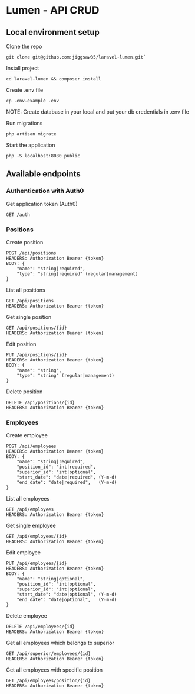 # Lumen - API CRUD

## Local environment setup

Clone the repo
```
git clone git@github.com:jiggsaw85/laravel-lumen.git`
```

Install project
```
cd laravel-lumen && composer install
```

Create .env file
```
cp .env.example .env
```

NOTE: Create database in your local and put your db credentials in .env file

Run migrations
```
php artisan migrate
```

Start the application
```
php -S localhost:8080 public
```

## Available endpoints

### Authentication with Auth0
Get application token (Auth0)
```
GET /auth
```

### Positions
Create position
```
POST /api/positions
HEADERS: Authorization Bearer {token}
BODY: {
    "name": "string|required",
    "type": "string|required" (regular|management)
}
```

List all positions
```
GET /api/positions
HEADERS: Authorization Bearer {token}
```

Get single position
```
GET /api/positions/{id}
HEADERS: Authorization Bearer {token}
```

Edit position
```
PUT /api/positions/{id}
HEADERS: Authorization Bearer {token}
BODY: {
    "name": "string",
    "type": "string" (regular|management)
}
```

Delete position
```
DELETE /api/positions/{id}
HEADERS: Authorization Bearer {token}
```

### Employees
Create employee
```
POST /api/employees
HEADERS: Authorization Bearer {token}
BODY: {
    "name": "string|required",
    "position_id": "int|required",
    "superior_id": "int|optional",
    "start_date": "date|required", (Y-m-d)
    "end_date": "date|required",   (Y-m-d)
}
```

List all employees
```
GET /api/employees
HEADERS: Authorization Bearer {token}
```

Get single employee
```
GET /api/employees/{id}
HEADERS: Authorization Bearer {token}
```

Edit employee
```
PUT /api/employees/{id}
HEADERS: Authorization Bearer {token}
BODY: {
    "name": "string|optional",
    "position_id": "int|optional",
    "superior_id": "int|optional",
    "start_date": "date|optional", (Y-m-d)
    "end_date": "date|optional",   (Y-m-d)
}
```

Delete employee
```
DELETE /api/employees/{id}
HEADERS: Authorization Bearer {token}
```

Get all employees which belongs to superior
```
GET /api/superior/employees/{id}
HEADERS: Authorization Bearer {token}
```

Get all employees with specific position
```
GET /api/employees/position/{id}
HEADERS: Authorization Bearer {token}
```